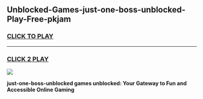 
## Unblocked-Games-just-one-boss-unblocked-Play-Free-pkjam
<h3>
<a href="https://premium76.site?title=just-one-boss-unblocked&ref=12A">CLICK TO PLAY</a></h3>
<hr>

<h3>
<a href="https://premium76.site?title=just-one-boss-unblocked&ref=12A">CLICK 2 PLAY</a>
  
</h3>

<a href="https://premium76.site?title=just-one-boss-unblocked&ref=12A"><img src="https://clearcache.store/games.png"></a>


**just-one-boss-unblocked games unblocked: Your Gateway to Fun and Accessible Online Gaming**
